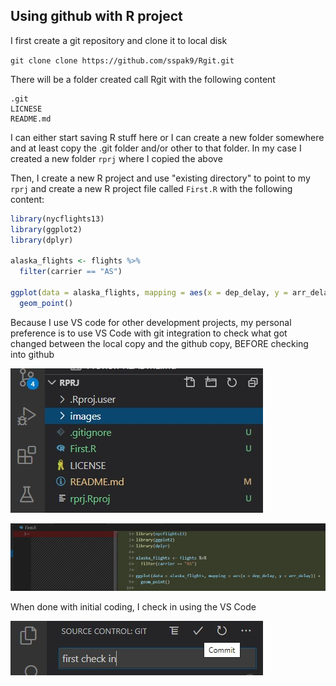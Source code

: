 ## Using github with R project

I first create a git repository and clone it to local disk

`git clone clone https://github.com/sspak9/Rgit.git`

There will be a folder created call Rgit with the following content
```
.git
LICNESE
README.md
```

I can either start saving R stuff here or I can create a new folder somewhere and at least copy the .git folder and/or other to that folder.  In my case I created a new folder `rprj` where I copied the above

Then, I create a new R project and use "existing directory" to point to my `rprj` and create a new R project file called `First.R` with the following content:

```R
library(nycflights13)
library(ggplot2)
library(dplyr)

alaska_flights <- flights %>% 
  filter(carrier == "AS")

ggplot(data = alaska_flights, mapping = aes(x = dep_delay, y = arr_delay)) + 
  geom_point()
```

Because I use VS code for other development projects, my personal preference is to use VS Code with git integration to check what got changed between the local copy and the github copy, BEFORE checking into github

![vscode](images/vscode.jpg)

![change](images/change.jpg)

When done with initial coding, I check in using the VS Code

![checkin](images/checkin.jpg)
